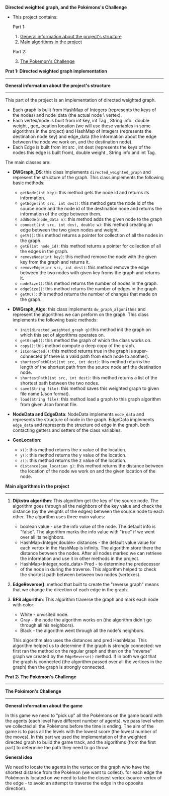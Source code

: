 **Directed weighted graph, and the Pokémons's Challenge**

- This project contains:
  
  Part 1: 
  
    1. [General information about the project's structure](#1)
    2. [Main algorithms in the project](#2)
       
  Part 2:
  
    3. [The Pokemon's Challenge](#3)


**Prat 1: Directed weighted graph implementation**
___

<div id = '1'/>

**General information about the project's structure**
___

This part of the project is an implementation of directed weighted graph. 
- Each graph is built from HashMap of Integers (represents the keys of the nodes) and node_data (the actual node \ vertex).
- Each vertex/node is built from int key, int Tag , String info , double weight , geo_location location (we will use these
variables in some algorithms in the project) and HashMap of Integers (represents the destination node key) and edge_data 
(the information about the edge between the node we work on, and the destination node).
- Each Edge is built from int src , int dest (represents the keys of the nodes this edge is built from), double weight , 
String info and int Tag. 
  
The main classes are: 
  * **DWGraph_DS**: this class implements `directed_weighted_graph` and represent the structure of the graph. This class
    implements the following basic methods:

      * `getNode(int key)`: this method gets the node id and returns its information.
      * `getEdge(int src, int dest)`: this method gets the node id of the source node and the node id of the destination
        node and returns the information of the edge between them.
      * `addNode(node_data n)`: this method adds the given node to the graph
      * `connect(int src, int dest, double w)`: this method creating an edge between the two given nodes and weight.
      * `getV()`: this method returns a pointer for collection of all the nodes in the graph.
      * `getE(int node_id)`: this method returns a pointer for collection of all the edges in the graph.
      * `removeNode(int key)`: this method remove the node with the given key from the graph and returns it.
      * `removeEdge(inr src, int dest)`: this method remove the edge between the two nodes with given key froms the 
        graph and returns it.
      * `nodeSize()`: this method returns the number of nodes in the graph. 
      * `edgeSize()`: this method returns the number of edges in the graph.
      * `getMC()`: this method returns the number of changes that made on the graph.
      

  * **DWGraph_Algo**: this class implements `dw_graph_algorithms` and represent the algorithms we can preform on the graph.
    This class implements the following basic methods:

      * `init(directed_weighted_graph g)`:this method init the graph on which this set of algorithms operates on.
      * `getGraph()`: this method the graph of which the class works on.
      * `copy()`: this method compute a deep copy of the graph.
      * `isConnected()`: this method returns true in the graph is super-connected (if there is a valid path from each 
        node to another).
      * `shortestPathDist(int src, int dest)`: this method returns the length of the shortest path from the source node
        anf the destination node.
      * `shortestPath(int src, int dest)`: this method returns a list of the shortest path between the two nodes.
      * `save(String file)`: this method saves this weighted graph to given file name (Json format).
      * `load(String file)`: this method load a graph to this graph algorithm from given Json format file.
    
    
 * **NodeData and EdgeData**:
    NodeData implements `node_data` and represents the structure of node in the graph.
    EdgeData implements `edge_data` and represents the structure od edge in the graph.
    both contacting getters and setters of the class variables.
   
    
  * **GeoLocation**:
      * `x()`: this method returns the x value of the location.
      * `y()`: this method returns the y value of the location.
      * `z()`: this method returns the z value of the location.
      * `distance(geo_location g)`: this method returns the distance between the location of the node we work on and 
        the given location of the node.
    

<div id = '2'/>

**Main algorithms in the project**
___

  1. **Dijkstra algorithm**: This algorithm get the key of the source node.
     The algorithm goes through all the neighbors of the key value and check the distance (by the weights of the edges) between 
     the source node to each other.
     The algorithm uses three main values:
        * boolean value - use the info value of the node. The default info is "false". The algorithm marks the info value with "true" if we went over all its neighbors.
        * HashMap<Integer,double> distances - the default value value for each vertex in the HashMap is infinity. The algorithm store
          there the distance between the nodes. After all nodes marked we can retrieve the information and use it in other methods in the project.
        * HashMap<Integer,node_data> Pred - to determine the predecessor of the node in during the traverse.
        This algorithm helped to check the shortest path between between two nodes (vertexes).
     
  2. **EdgeReverse()**: method that built to create the "reverse graph" means that we change the direction of each edge
     in the graph.

  3. **BFS algorithm**: This algorithm traverse the graph and mark each node with color:
        * White - unvisited node.
        * Gray - the node the algorithm works on (the algorithm didn't go through all his neighbors).
        * Black - the algorithm went through all the node's neighbors. 
      
        This algorithm also uses the distances and pred HashMaps.
        This algorithm helped us to determine if the graph is strongly connected: we first ran the method on the regular graph 
        and then on the "reverse" graph we created by the `EdgeReverse()` method. If in both we got that the graph is connected
            (the algorithm passed over all the vertices in the graph) then the graph is strongly connected.




**Prat 2: The Pokémon's Challenge**
___

<div id = '3'/>

**The Pokémon's Challenge**
___

**General information about the game**

In this game we need to "pick up" all the Pokémons on the game board with the agents (each level have different number of agents).
we pass level when we collected all the Pokémons before the time is ending.
The aim of the game is to pass all the levels with the lowest score (the lowest number of the moves).
In this part we used the implementation of the weighted directed graph to build the game track, and the algorithms (from the first part) 
to determine the path they need to go throw. 

**General idea**

We need to locate the agents in the vertex on the graph who have the shortest distance from the Pokémon (we want to collect).
for each edge the Pokémon is located on we need to take the closest vertex (source vertex of the edge - to avoid an attempt to
traverse the edge in the opposite direction).



